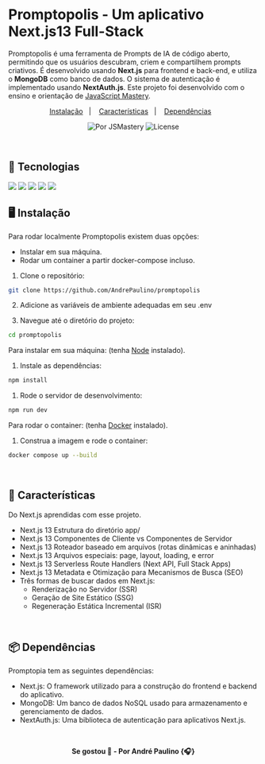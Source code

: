 # Promptopolis - Um aplicativo Next.js13 Full-Stack

Promptopolis é uma ferramenta de Prompts de IA de código aberto, permitindo que os usuários descubram, criem e compartilhem prompts criativos. É desenvolvido usando **Next.js** para frontend e back-end, e utiliza o **MongoDB** como banco de dados. O sistema de autenticação é implementado usando **NextAuth.js**. Este projeto foi desenvolvido com o ensino e orientação de [JavaScript Mastery](https://www.jsmastery.pro/).

<p align="center">
  <a href="#instalação">Instalação</a>&nbsp;&nbsp;&nbsp;|&nbsp;&nbsp;&nbsp;
  <a href="#características">Características</a>&nbsp;&nbsp;&nbsp;|&nbsp;&nbsp;&nbsp;
  <a href="#dependências">Dependências</a>&nbsp;&nbsp;&nbsp;
</p>

<p align="center">
  <img alt="Por JSMastery" src="https://img.shields.io/static/v1?label=Original&message=JSMastery&color=white&labelColor=8257E5">
  <img alt="License" src="https://img.shields.io/github/license/andrepaulino/promptopolis?label=License">
</p>

<br>

## 🚀 Tecnologias
<img src="https://img.shields.io/badge/next.js-000000?style=for-the-badge&logo=nextdotjs&logoColor=white"/>
<img src="https://img.shields.io/badge/Tailwind_CSS-38B2AC?style=for-the-badge&logo=tailwind-css&logoColor=white"/>
<img src="https://img.shields.io/badge/MongoDB-4EA94B?style=for-the-badge&logo=mongodb&logoColor=white"/>
<img src="https://img.shields.io/badge/Docker-2CA5E0?style=for-the-badge&logo=docker&logoColor=white"/>
<img src="https://img.shields.io/badge/React-20232A?style=for-the-badge&logo=react&logoColor=61DAFB"/>

<br>

## 🖥️  Instalação

Para rodar localmente Promptopolis existem duas opções:

* Instalar em sua máquina.
* Rodar um container a partir docker-compose incluso.

1. Clone o repositório:

``` bash
git clone https://github.com/AndrePaulino/promptopolis
```

2. Adicione as variáveis de ambiente adequadas em seu .env

3. Navegue até o diretório do projeto:

``` bash
cd promptopolis
```

Para instalar em sua máquina: (tenha [Node](https://nodejs.org/) instalado).

1. Instale as dependências:

``` bash
npm install
```

1. Rode o servidor de desenvolvimento:

``` bash
npm run dev
```

Para rodar o container: (tenha [Docker](https://www.docker.com/) instalado).

1. Construa a imagem e rode o container:

``` bash
docker compose up --build
```

<br>

## 💫 Características
Do Next.js aprendidas com esse projeto.

* Next.js 13 Estrutura do diretório app/
* Next.js 13 Componentes de Cliente vs Componentes de Servidor
* Next.js 13 Roteador baseado em arquivos (rotas dinâmicas e aninhadas)
* Next.js 13 Arquivos especiais: page, layout, loading, e error
* Next.js 13 Serverless Route Handlers (Next API, Full Stack Apps)
* Next.js 13 Metadata e Otimização para Mecanismos de Busca (SEO)
* Três formas de buscar dados em Next.js:
  * Renderização no Servidor (SSR)
  * Geração de Site Estático (SSG)
  * Regeneração Estática Incremental (ISR)

<br>

## 📦 Dependências

Promptopia tem as seguintes dependências:

* Next.js: O framework utilizado para a construção do frontend e backend do aplicativo.
* MongoDB: Um banco de dados NoSQL usado para armazenamento e gerenciamento de dados.
* NextAuth.js: Uma biblioteca de autenticação para aplicativos Next.js.

<br>

<p align="center"><b>
Se gostou 🌟 - Por André Paulino {🎧}
</b></p>
